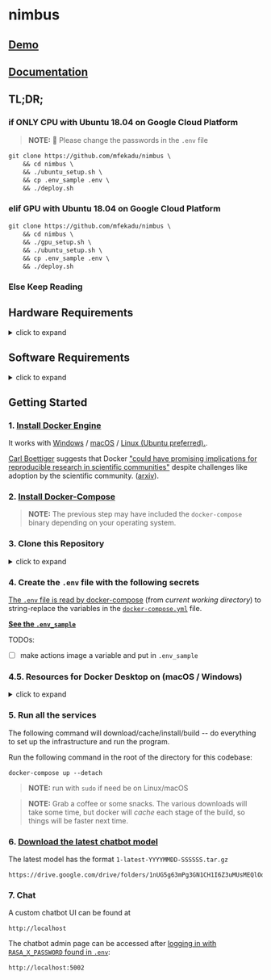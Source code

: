 # nimbus

## [Demo][demo]

## [Documentation][docs]

## TL;DR;

### if ONLY CPU with Ubuntu 18.04 on Google Cloud Platform

> **NOTE:** 🙏 Please change the passwords in the `.env` file

```
git clone https://github.com/mfekadu/nimbus \
    && cd nimbus \
    && ./ubuntu_setup.sh \
    && cp .env_sample .env \
    && ./deploy.sh
```

### elif GPU with Ubuntu 18.04 on Google Cloud Platform

```
git clone https://github.com/mfekadu/nimbus \
    && cd nimbus \
    && ./gpu_setup.sh \
    && ./ubuntu_setup.sh \
    && cp .env_sample .env \
    && ./deploy.sh
```

### Else Keep Reading

## Hardware Requirements

<details><summary>click to expand</summary>

The following requirements are [based on Rasa-X documentation][rasa-x-docs]

> vCPUs (virtual CPUs on Google Cloud Platform or equivalent number of cores)
>
> - Minimum: 2 vCPUs
> - Recommended: 2-6 vCPUs

> RAM
>
> - Minimum: 4 GB RAM
> - Recommended: 8 GB RAM

> Disk Space
>
> - Recommended: 100 GB disk space available

> Open These Ports (if running on Google Cloud Platform)
>
> - 22 (SSH)
> - 80 (HTTP)
> - 443 (HTTPS)
> - 5002 (rasa-x)
> - 5065 (rasa-production)
> - 5075 (rasa-worker)
> - 5055 (app) (aka rasa-actions service)
> - 5432 (db) (postgres)
> - 5672 (rabbit)
> - 8000 (duckling)
> - 6379 (redis)
> - 9200 (elasticsearch-service)
> - 9300 (elasticsearch-service)
> - 9010 (nimbus-elastic-tf-embed-worker)

</details>

## Software Requirements

<details><summary>click to expand</summary>

> `Python 3.6.8` or newer

> `Docker 19.03.8` or newer

> `docker-compose 1.25.5` or newer

`$ python3 --version`

```
Python 3.6.8
```

`$ docker -v`

```
Docker version 19.03.8, build afacb8b
```

`$ docker-compose -v`

```
docker-compose version 1.25.5, build 8a1c60f6
```

</details>

## Getting Started

### **1. [Install Docker Engine][docker-docs]**

It works with [Windows][docker-desktop] / [macOS][docker-desktop] / [Linux (Ubuntu preferred).][docker-docs-ubuntu].

[Carl Boettiger][carl-b] suggests that Docker ["could
have promising implications for reproducible research in scientific communities"][docker-reproducibility] despite challenges like adoption by the scientific community. ([arxiv][docker-reproducibility-arxiv]).

### **2. [Install Docker-Compose][docker-compose-docs]**

> **NOTE:** The previous step may have included the `docker-compose` binary depending on your operating system.

### **3. Clone this Repository**

<details><summary>click to expand</summary>

```
git clone https://github.com/mfekadu/nimbus
```

</details>

### **4. Create the `.env` file with the following secrets**

[The `.env` file is read by docker-compose][env-file-docs] (from _current working directory_) to string-replace the variables in the [`docker-compose.yml`][docker-compose-yml] file.

[**See the `.env_sample`**][env-sample]

TODOs:

- [ ] make actions image a variable and put in `.env_sample`

### **4.5. Resources for Docker Desktop on (macOS / Windows)**

<details><summary>click to expand</summary>

Sorry that this system is resource intensive. There may be room for optimization!

![Docker Desktop Resources](/docs/assets/docker_desktop_resources.png)

</details>

### **5. Run all the services**

The following command will download/cache/install/build -- do everything to set up the infrastructure and run the program.

Run the following command in the root of the directory for this codebase:

```
docker-compose up --detach
```

> **NOTE:** run with `sudo` if need be on Linux/macOS

> **NOTE:** Grab a coffee or some snacks. The various downloads will take some time, but docker will _*cache*_ each stage of the build, so things will be faster next time.

### **6. [Download the latest chatbot model][nimbus-models-folder]**

The latest model has the format `1-latest-YYYYMMDD-SSSSSS.tar.gz`

```
https://drive.google.com/drive/folders/1nUG5g63mPg3GN1CH1I6Z3uMUsMEQlOqS
```

### **7. Chat**

A custom chatbot UI can be found at

```
http://localhost
```

The chatbot admin page can be accessed after [logging in with `RASA_X_PASSWORD` found in `.env`][env-sample]:

```
http://localhost:5002
```

[demo]: #todo_insert_link
[docs]: #todo_insert_link
[docker-docs]: https://docs.docker.com/get-docker/
[docker-compose-docs]: https://docs.docker.com/compose/install/
[docker-desktop]: https://docs.docker.com/desktop/
[docker-docs-ubuntu]: https://docs.docker.com/engine/install/ubuntu/
[docker-reproducibility]: https://dl.acm.org/doi/10.1145/2723872.2723882
[docker-reproducibility-arxiv]: https://arxiv.org/abs/1410.0846v1
[carl-b]: https://scholar.google.com/citations?user=zj2rRtEAAAAJ
[rasa-x-docs]: https://rasa.com/docs/rasa-x/installation-and-setup/docker-compose-manual
[env-file-docs]: https://docs.docker.com/compose/env-file/
[docker-compose-yml]: /docker-compose.yml
[macos-wheel-group]: https://superuser.com/a/20430
[env-sample]: /.env_sample
[nimbus-models-folder]: https://drive.google.com/drive/folders/1nUG5g63mPg3GN1CH1I6Z3uMUsMEQlOqS
